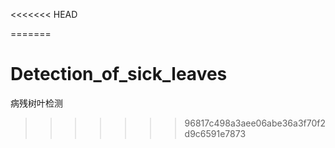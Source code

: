 <<<<<<< HEAD

=======
# Detection_of_sick_leaves
病残树叶检测
>>>>>>> 96817c498a3aee06abe36a3f70f2d9c6591e7873
